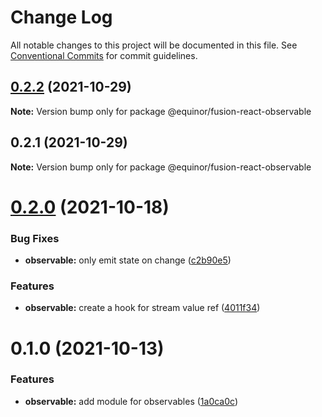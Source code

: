# Change Log

All notable changes to this project will be documented in this file.
See [Conventional Commits](https://conventionalcommits.org) for commit guidelines.

## [0.2.2](https://github.com/equinor/fusion-react-components/compare/@equinor/fusion-react-observable@0.2.1...@equinor/fusion-react-observable@0.2.2) (2021-10-29)

**Note:** Version bump only for package @equinor/fusion-react-observable





## 0.2.1 (2021-10-29)

**Note:** Version bump only for package @equinor/fusion-react-observable





# [0.2.0](https://github.com/equinor/fusion-react-components/compare/@equinor/fusion-react-observable@0.1.0...@equinor/fusion-react-observable@0.2.0) (2021-10-18)


### Bug Fixes

* **observable:** only emit state on change ([c2b90e5](https://github.com/equinor/fusion-react-components/commit/c2b90e5e4e7579816500381e826672873f14ca60))


### Features

* **observable:** create a hook for stream value ref ([4011f34](https://github.com/equinor/fusion-react-components/commit/4011f34410d02887200d398208bb54e2c6e8e3b8))





# 0.1.0 (2021-10-13)


### Features

* **observable:** add module for observables ([1a0ca0c](https://github.com/equinor/fusion-react-components/commit/1a0ca0c2a356d7e239d8d65f8c82645febeacd02))

